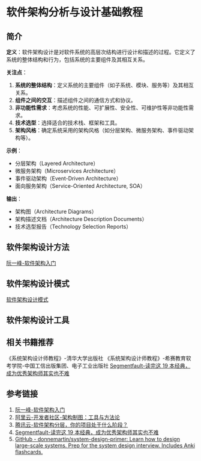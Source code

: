 # 软件架构分析与设计基础教程

## 简介

**定义**：软件架构设计是对软件系统的高层次结构进行设计和描述的过程。它定义了系统的整体结构和行为，包括系统的主要组件及其相互关系。

**关注点**：

1. **系统的整体结构**：定义系统的主要组件（如子系统、模块、服务等）及其相互关系。
2. **组件之间的交互**：描述组件之间的通信方式和协议。
3. **非功能性需求**：考虑系统的性能、可扩展性、安全性、可维护性等非功能性需求。
4. **技术选型**：选择适合的技术栈、框架和工具。
5. **架构风格**：确定系统采用的架构风格（如分层架构、微服务架构、事件驱动架构等）。

**示例**：

- 分层架构（Layered Architecture）
- 微服务架构（Microservices Architecture）
- 事件驱动架构（Event-Driven Architecture）
- 面向服务架构（Service-Oriented Architecture, SOA）

**输出**：

- 架构图（Architecture Diagrams）
- 架构描述文档（Architecture Description Documents）
- 技术选型报告（Technology Selection Reports）

## 软件架构设计方法

[阮一峰-软件架构入门](https://www.ruanyifeng.com/blog/2016/09/software-architecture.html)

## 软件架构设计模式

[软件架构设计模式](work/methodology/Software-Engineering/Analysis-and-Design/Software-Analysis-and-Design/软件架构设计模式.md)

## 软件架构设计工具

## 相关书籍推荐

《系统架构设计师教程》-清华大学出版社
《系统架构设计师教程》-希赛教育软考学院-中国工信出版集团、电子工业出版社
[Segmentfault-读完这 19 本经典，成为优秀架构师其实也不难](https://segmentfault.com/a/1190000011881339)

## 参考链接

1. [阮一峰-软件架构入门](https://www.ruanyifeng.com/blog/2016/09/software-architecture.html)
2. [阿里云-开发者社区-架构制图：工具与方法论](https://developer.aliyun.com/article/774446)
3. [腾讯云-软件架构分层，你的项目处于什么阶段？](https://cloud.tencent.com/developer/article/1913558)
4. [Segmentfault-读完这 19 本经典，成为优秀架构师其实也不难](https://segmentfault.com/a/1190000011881339)
5. [GitHub - donnemartin/system-design-primer: Learn how to design large-scale systems. Prep for the system design interview. Includes Anki flashcards.](https://github.com/donnemartin/system-design-primer)